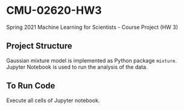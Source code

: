 # CMU-02620-HW3
Spring 2021 Machine Learning for Scientists - Course Project (HW 3)

## Project Structure
Gaussian mixture model is implemented as Python package `mixture`. 
Jupyter Notebook is used to run the analysis of the data.

## To Run Code
Execute all cells of Jupyter notebook.

